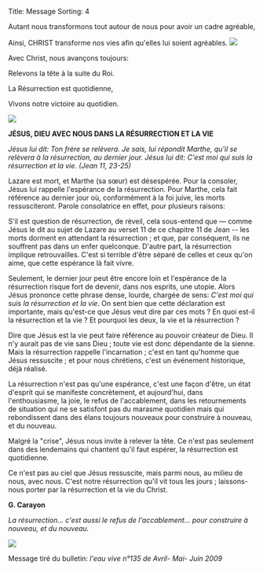 Title: Message
Sorting: 4

Autant nous transformons tout autour de nous pour avoir un cadre agréable, 

Ainsi, CHRIST transforme nos vies afin qu'elles lui soient agréables.
![][1]


Avec Christ, nous avançons toujours: 

Relevons la tête à la suite du Roi. 

La Résurrection est quotidienne,

Vivons notre victoire au quotidien.

![][2]


**JÉSUS, DIEU AVEC NOUS DANS LA RÉSURRECTION ET LA VIE**

*Jésus lui dit: Ton frère se relèvera. Je sais, lui répondit Marthe, qu'il se
relèvera à la résurrection, au der­nier jour. Jésus lui dit: C'est moi qui
suis la résurrection et la vie. (Jean 11, 23-25)*

Lazare est mort, et Marthe (sa sœur) est désespérée. Pour la consoler, Jésus
lui rappelle l'espérance de la résurrection. Pour Marthe, cela fait référence
au dernier jour où, conformément à la foi juive, les morts ressusciteront.
Parole consolatrice en effet, pour plusieurs raisons:

S'il est question de résurrection, de réveil, cela sous-entend que — comme
Jésus le dit au sujet de Lazare au verset 11 de ce chapitre 11 de Jean -- les
morts dorment en attendant la résurrection ; et que, par conséquent, ils ne
souffrent pas dans un enfer quelconque. D'autre part, la résurrection implique
retrouvailles. C'est si terrible d'être séparé de celles et ceux qu'on aime,
que cette espérance là fait vivre.

Seulement, le dernier jour peut être encore loin et l'espérance de la
résurrection risque fort de devenir, dans nos esprits, une utopie. Alors Jésus
prononce cette phrase dense, lourde, chargée de sens: *C'est moi qui suis la
résurrection et la vie*. On sent bien que cette déclaration est importante,
mais qu'est-ce que Jésus veut dire par ces mots ? En quoi est-il la
résurrection et la vie ? Et pourquoi les deux, la vie et la résurrec­tion ?

Dire que Jésus est la vie peut faire référence au pouvoir créateur de Dieu. Il
n'y aurait pas de vie sans Dieu ; toute vie est donc dépendante de la sienne.
Mais la résurrection rappelle l'incarnation ; c'est en tant qu'homme que Jésus
ressuscite ; et pour nous chrétiens, c'est un événement historique, déjà
réalisé. 

La ré­surrection n'est pas qu'une espérance, c'est une façon d'être, un état
d'esprit qui se manifeste concrètement, et aujourd'hui, dans l'enthousiasme, la
joie, le refus de l'accablement, dans les retournements de situation qui ne se
satisfont pas du marasme quotidien mais qui rebondissent dans des élans
toujours nouveaux pour construire à nouveau, et du nouveau. 

Malgré la "crise", Jésus nous invite à relever la tête. Ce n'est pas seu­lement
dans des lendemains qui chantent qu'il faut espérer, la résurrection est
quotidienne. 

Ce n'est pas au ciel que Jésus ressuscite, mais parmi nous, au milieu de nous,
avec nous. C'est notre résur­rection qu'il vit tous les jours ; laissons-nous
porter par la résurrection et la vie du Christ.

**G. Carayon**

*La résurrection... c'est aussi le refus de l'accablement... pour construire
à nouveau, et du nouveau.* 

![][3]


Message tiré du bulletin: *l'eau vive n°135 de Avril- Mai- Juin 2009*


 [1]: http://farm8.staticflickr.com/7243/6964880414_7ed56c19b6_z.jpg
 [2]: http://farm8.staticflickr.com/7261/7110961261_d648716136_z.jpg
 [3]: http://farm8.staticflickr.com/7233/6964886962_e96e9ce3d0_z.jpg

